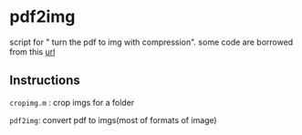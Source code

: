 # pdf2img
script for " turn the pdf to img with compression". 
some code are borrowed from this [url](https://github.com/altmany/export_fig)

## Instructions
`cropimg.m` : crop imgs for a folder

`pdf2img`: convert pdf to imgs(most of formats of image)
